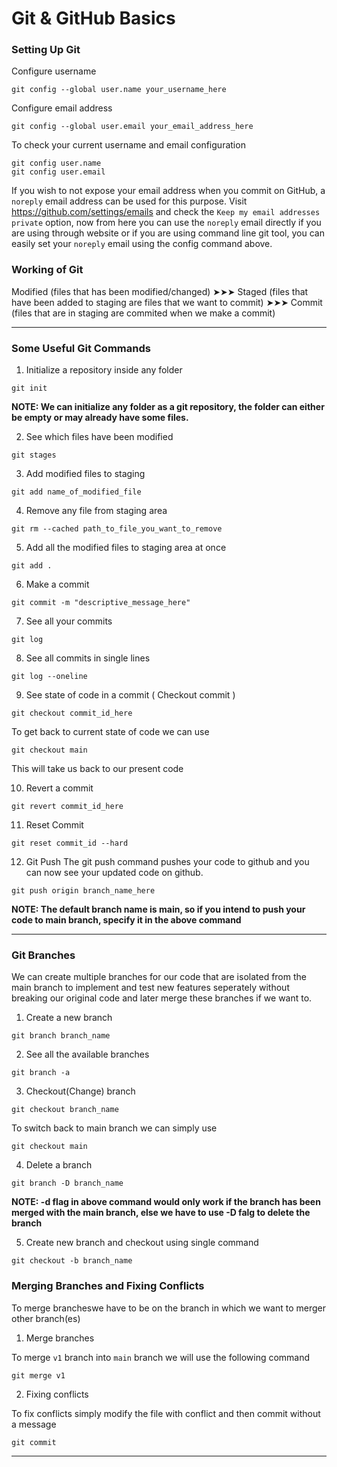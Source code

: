 # Git & GitHub Basics

### Setting Up Git

Configure username

```
git config --global user.name your_username_here
```

Configure email address

```
git config --global user.email your_email_address_here
```

To check your current username and email configuration

```
git config user.name
git config user.email
```

If you wish to not expose your email address when you commit on GitHub, a `noreply` email address can be used for this purpose.
Visit https://github.com/settings/emails and check the `Keep my email addresses private` option, now from here you can use the `noreply`
email directly if you are using through website or if you are using command line git tool, you can easily set your `noreply` email using the
config command above.

### Working of Git

Modified (files that has been modified/changed) ➤➤➤ Staged (files that have been added to staging are files that we want to commit) ➤➤➤ Commit (files that are in staging are commited when we make a commit)

<hr>

### Some Useful Git Commands

1. Initialize a repository inside any folder

```
git init
```

**NOTE: We can initialize any folder as a git repository, the folder can either be empty or may already have some files.**

2. See which files have been modified

```
git stages
```

3. Add modified files to staging

```
git add name_of_modified_file
```

4. Remove any file from staging area

```
git rm --cached path_to_file_you_want_to_remove
```

5. Add all the modified files to staging area at once

```
git add .
```

6. Make a commit

```
git commit -m "descriptive_message_here"
```

7. See all your commits

```
git log
```

8. See all commits in single lines

```
git log --oneline
```

9. See state of code in a commit ( Checkout commit )

```
git checkout commit_id_here
```

To get back to current state of code we can use

```
git checkout main
```

This will take us back to our present code

10. Revert a commit

```
git revert commit_id_here
```

11. Reset Commit

```
git reset commit_id --hard
```

12. Git Push
    The git push command pushes your code to github and you can now see your updated code on github.

```
git push origin branch_name_here
```

**NOTE: The default branch name is main, so if you intend to push your code to main branch, specify it in the above command**

<hr>

### Git Branches

We can create multiple branches for our code that are isolated from the main branch to implement and test new features seperately without breaking our original code and later merge these branches if we want to.

1. Create a new branch

```
git branch branch_name
```

2. See all the available branches

```
git branch -a
```

3. Checkout(Change) branch

```
git checkout branch_name
```

To switch back to main branch we can simply use

```
git checkout main
```

4. Delete a branch

```
git branch -D branch_name
```

**NOTE: -d flag in above command would only work if the branch has been merged with the main branch, else we have to use -D falg to delete the branch**

5. Create new branch and checkout using single command

```
git checkout -b branch_name
```

### Merging Branches and Fixing Conflicts

To merge brancheswe have to be on the branch in which we want to merger other branch(es)

1. Merge branches

To merge `v1` branch into `main` branch we will use the following command

```
git merge v1
```

2. Fixing conflicts

To fix conflicts simply modify the file with conflict and then commit without a message

```
git commit
```
<hr>